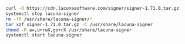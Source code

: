 ﻿```sh
curl -O https://cdn.lacunasoftware.com/signer/signer-1.71.0.tar.gz
systemctl stop lacuna-signer
rm -fR /usr/share/lacuna-signer/*
tar xzf signer-1.71.0.tar.gz -C /usr/share/lacuna-signer
chmod -R a=,u+rwX,go+rX /usr/share/lacuna-signer
systemctl start lacuna-signer
```
